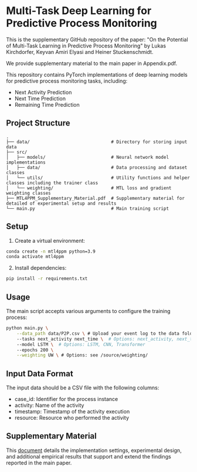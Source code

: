 # Multi-Task Deep Learning for Predictive Process Monitoring

This is the supplementary GitHub repository of the paper: "On the Potential of Multi-Task Learning in Predictive Process Monitoring" by Lukas Kirchdorfer, Keyvan Amiri Elyasi and Heiner Stuckenschmidt.

We provide supplementary material to the main paper in Appendix.pdf.

This repository contains PyTorch implementations of deep learning models for predictive process monitoring tasks, including:
- Next Activity Prediction
- Next Time Prediction
- Remaining Time Prediction

## Project Structure
```
.
├── data/                               # Directory for storing input data
├── src/
│   ├── models/                         # Neural network model implementations
│   ├── data/                           # Data processing and dataset classes
│   └── utils/                          # Utility functions and helper classes including the trainer class
│   └── weighting/                      # MTL loss and gradient weighting classes
├── MTL4PPM_Supplementary_Material.pdf  # Supplementary material for detailed of experimental setup and results 
└── main.py                             # Main training script
```

## Setup

1. Create a virtual environment:
```bash
conda create -n mtl4ppm python=3.9
conda activate mtl4ppm
```

2. Install dependencies:
```bash
pip install -r requirements.txt
```

## Usage

The main script accepts various arguments to configure the training process:

```bash
python main.py \
    --data_path data/P2P.csv \ # Upload your event log to the data folder
    --tasks next_activity next_time \  # Options: next_activity, next_time, remaining_time, multi
    --model LSTM \  # Options: LSTM, CNN, Transformer
    --epochs 200 \
    --weighting UW \ # Options: see /source/weighting/
```

## Input Data Format

The input data should be a CSV file with the following columns:
- case_id: Identifier for the process instance
- activity: Name of the activity
- timestamp: Timestamp of the activity execution
- resource: Resource who performed the activity

## Supplementary Material
This [document](https://github.com/lukaskirchdorfer/MTL4PPM/blob/main/MTL4PPM_Supplementary_Material.pdf) details the implementation settings, experimental design, and additional empirical results that support and extend the findings reported in the main paper. 
